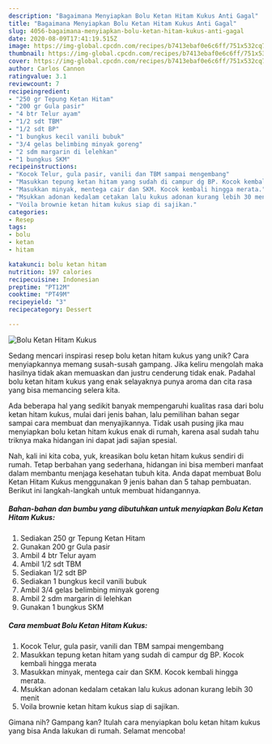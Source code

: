 ```yaml
---
description: "Bagaimana Menyiapkan Bolu Ketan Hitam Kukus Anti Gagal"
title: "Bagaimana Menyiapkan Bolu Ketan Hitam Kukus Anti Gagal"
slug: 4056-bagaimana-menyiapkan-bolu-ketan-hitam-kukus-anti-gagal
date: 2020-08-09T17:41:19.515Z
image: https://img-global.cpcdn.com/recipes/b7413ebaf0e6c6ff/751x532cq70/bolu-ketan-hitam-kukus-foto-resep-utama.jpg
thumbnail: https://img-global.cpcdn.com/recipes/b7413ebaf0e6c6ff/751x532cq70/bolu-ketan-hitam-kukus-foto-resep-utama.jpg
cover: https://img-global.cpcdn.com/recipes/b7413ebaf0e6c6ff/751x532cq70/bolu-ketan-hitam-kukus-foto-resep-utama.jpg
author: Carlos Cannon
ratingvalue: 3.1
reviewcount: 7
recipeingredient:
- "250 gr Tepung Ketan Hitam"
- "200 gr Gula pasir"
- "4 btr Telur ayam"
- "1/2 sdt TBM"
- "1/2 sdt BP"
- "1 bungkus kecil vanili bubuk"
- "3/4 gelas belimbing minyak goreng"
- "2 sdm margarin di lelehkan"
- "1 bungkus SKM"
recipeinstructions:
- "Kocok Telur, gula pasir, vanili dan TBM sampai mengembang"
- "Masukkan tepung ketan hitam yang sudah di campur dg BP. Kocok kembali hingga merata"
- "Masukkan minyak, mentega cair dan SKM. Kocok kembali hingga merata."
- "Msukkan adonan kedalam cetakan lalu kukus adonan kurang lebih 30 menit"
- "Voila brownie ketan hitam kukus siap di sajikan."
categories:
- Resep
tags:
- bolu
- ketan
- hitam

katakunci: bolu ketan hitam 
nutrition: 197 calories
recipecuisine: Indonesian
preptime: "PT12M"
cooktime: "PT49M"
recipeyield: "3"
recipecategory: Dessert

---
```



![Bolu Ketan Hitam Kukus](https://img-global.cpcdn.com/recipes/b7413ebaf0e6c6ff/751x532cq70/bolu-ketan-hitam-kukus-foto-resep-utama.jpg)

Sedang mencari inspirasi resep bolu ketan hitam kukus yang unik? Cara menyiapkannya memang susah-susah gampang. Jika keliru mengolah maka hasilnya tidak akan memuaskan dan justru cenderung tidak enak. Padahal bolu ketan hitam kukus yang enak selayaknya punya aroma dan cita rasa yang bisa memancing selera kita.



Ada beberapa hal yang sedikit banyak mempengaruhi kualitas rasa dari bolu ketan hitam kukus, mulai dari jenis bahan, lalu pemilihan bahan segar sampai cara membuat dan menyajikannya. Tidak usah pusing jika mau menyiapkan bolu ketan hitam kukus enak di rumah, karena asal sudah tahu triknya maka hidangan ini dapat jadi sajian spesial.


Nah, kali ini kita coba, yuk, kreasikan bolu ketan hitam kukus sendiri di rumah. Tetap berbahan yang sederhana, hidangan ini bisa memberi manfaat dalam membantu menjaga kesehatan tubuh kita. Anda dapat membuat Bolu Ketan Hitam Kukus menggunakan 9 jenis bahan dan 5 tahap pembuatan. Berikut ini langkah-langkah untuk membuat hidangannya.

<!--inarticleads1-->

##### Bahan-bahan dan bumbu yang dibutuhkan untuk menyiapkan Bolu Ketan Hitam Kukus:

1. Sediakan 250 gr Tepung Ketan Hitam
1. Gunakan 200 gr Gula pasir
1. Ambil 4 btr Telur ayam
1. Ambil 1/2 sdt TBM
1. Sediakan 1/2 sdt BP
1. Sediakan 1 bungkus kecil vanili bubuk
1. Ambil 3/4 gelas belimbing minyak goreng
1. Ambil 2 sdm margarin di lelehkan
1. Gunakan 1 bungkus SKM




<!--inarticleads2-->

##### Cara membuat Bolu Ketan Hitam Kukus:

1. Kocok Telur, gula pasir, vanili dan TBM sampai mengembang
1. Masukkan tepung ketan hitam yang sudah di campur dg BP. Kocok kembali hingga merata
1. Masukkan minyak, mentega cair dan SKM. Kocok kembali hingga merata.
1. Msukkan adonan kedalam cetakan lalu kukus adonan kurang lebih 30 menit
1. Voila brownie ketan hitam kukus siap di sajikan.




Gimana nih? Gampang kan? Itulah cara menyiapkan bolu ketan hitam kukus yang bisa Anda lakukan di rumah. Selamat mencoba!
